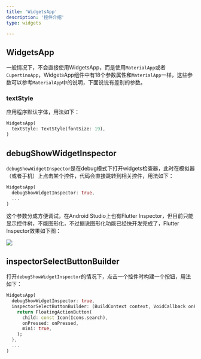 ```yaml
---
title: 'WidgetsApp'
description: '控件介绍'
type: widgets

---
```




## WidgetsApp

一般情况下，不会直接使用WidgetsApp，而是使用`MaterialApp`或者`CupertinoApp`，WidgetsApp组件中有18个参数属性和`MaterialApp`一样，这些参数可以参考`MaterialApp`中的说明，下面说说有差别的参数。

### textStyle

应用程序默认字体，用法如下：

```dart
WidgetsApp(
  textStyle: TextStyle(fontSize: 19),
)
```

## debugShowWidgetInspector

`debugShowWidgetInspector`是在debug模式下打开widgets检查器，此时在模拟器（或者手机）上点击某个控件，代码会直接跳转到相关控件，用法如下：

```dart
WidgetsApp(
  debugShowWidgetInspector: true,
  ...
)
```

这个参数分成方便调试，在Android Studio上也有Flutter Inspector，但目前只能显示控件树，不能图形化，不过据说图形化功能已经快开发完成了，Flutter Inspector效果如下图：

![](http://img.laomengit.com/widgetsapp_1.png)

## inspectorSelectButtonBuilder

打开`debugShowWidgetInspector`的情况下，点击一个控件时构建一个按钮，用法如下：

```dart
WidgetsApp(
  debugShowWidgetInspector: true,
  inspectorSelectButtonBuilder: (BuildContext context, VoidCallback onPressed) {
    return FloatingActionButton(
      child: const Icon(Icons.search),
      onPressed: onPressed,
      mini: true,
    );
  },
  ...
)
```

